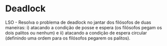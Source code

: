 # Deadlock
LSO - Resolva o problema de deadlock no jantar dos filósofos de duas maneiras: i) atacando a condição de posse e espera (os filósofos pegam os dois palitos ou nenhum) e ii) atacando a condição de espera circular (definindo uma ordem para os filósofos pegarem os palitos).

